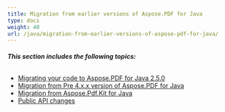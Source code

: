 ```yaml
---
title: Migration from earlier versions of Aspose.PDF for Java
type: docs
weight: 40
url: /java/migration-from-earlier-versions-of-aspose-pdf-for-java/
---
```


###### **This section includes the following topics:**
- [Migrating your code to Aspose.PDF for Java 2.5.0](/pdf/java/migrating-your-code-to-aspose-pdf-for-java-2-5-0-html/)
- [Migration from Pre 4.x.x version of Aspose.PDF for Java](/pdf/java/migration-from-pre-4-x-x-version-of-aspose-pdf-for-java-html/)
- [Migration from Aspose.Pdf.Kit for Java](/pdf/java/migration-from-aspose-pdf-kit-for-java-html/)
- [Public API changes](/pdf/java/public-api-changes-html/)
